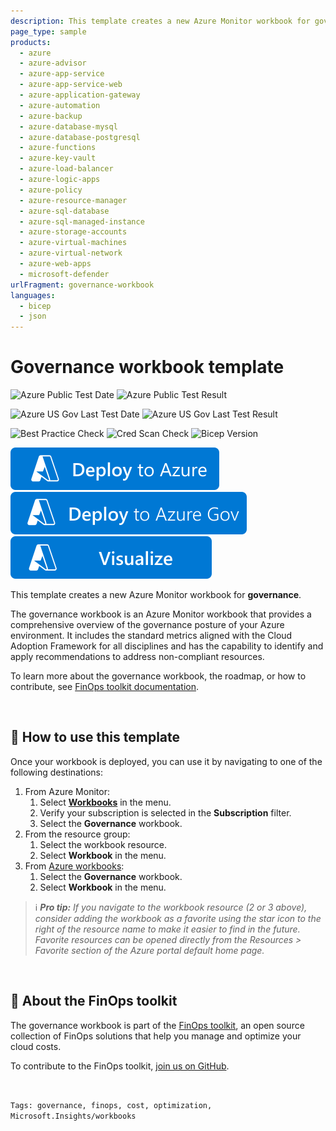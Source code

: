 ```yaml
---
description: This template creates a new Azure Monitor workbook for governance based on the Cloud Adoption Framework.
page_type: sample
products:
  - azure
  - azure-advisor
  - azure-app-service
  - azure-app-service-web
  - azure-application-gateway
  - azure-automation
  - azure-backup
  - azure-database-mysql
  - azure-database-postgresql
  - azure-functions
  - azure-key-vault
  - azure-load-balancer
  - azure-logic-apps
  - azure-policy
  - azure-resource-manager
  - azure-sql-database
  - azure-sql-managed-instance
  - azure-storage-accounts
  - azure-virtual-machines
  - azure-virtual-network
  - azure-web-apps
  - microsoft-defender
urlFragment: governance-workbook
languages:
  - bicep
  - json
---
```


# Governance workbook template

![Azure Public Test Date](https://azurequickstartsservice.blob.core.windows.net/badges/quickstarts/microsoft.costmanagement/governance-workbook/PublicLastTestDate.svg)
![Azure Public Test Result](https://azurequickstartsservice.blob.core.windows.net/badges/quickstarts/microsoft.costmanagement/governance-workbook/PublicDeployment.svg)

![Azure US Gov Last Test Date](https://azurequickstartsservice.blob.core.windows.net/badges/quickstarts/microsoft.costmanagement/governance-workbook/FairfaxLastTestDate.svg)
![Azure US Gov Last Test Result](https://azurequickstartsservice.blob.core.windows.net/badges/quickstarts/microsoft.costmanagement/governance-workbook/FairfaxDeployment.svg)

![Best Practice Check](https://azurequickstartsservice.blob.core.windows.net/badges/quickstarts/microsoft.costmanagement/governance-workbook/BestPracticeResult.svg)
![Cred Scan Check](https://azurequickstartsservice.blob.core.windows.net/badges/quickstarts/microsoft.costmanagement/governance-workbook/CredScanResult.svg)
![Bicep Version](https://azurequickstartsservice.blob.core.windows.net/badges/quickstarts/microsoft.costmanagement/governance-workbook/BicepVersion.svg)

[![Deploy To Azure](https://raw.githubusercontent.com/Azure/azure-quickstart-templates/master/1-CONTRIBUTION-GUIDE/images/deploytoazure.svg?sanitize=true)](https://portal.azure.com/#create/Microsoft.Template/uri/https%3A%2F%2Fraw.githubusercontent.com%2FAzure%2Fazure-quickstart-templates%2Fmaster%2Fquickstarts%2Fmicrosoft.costmanagement%2Fgovernance-workbook%2Fazuredeploy.json/createUIDefinitionUri/https%3A%2F%2Fraw.githubusercontent.com%2FAzure%2Fazure-quickstart-templates%2Fmaster%2Fquickstarts%2Fmicrosoft.costmanagement%2Fgovernance-workbook%2FcreateUiDefinition.json)
[![Deploy To Azure US Gov](https://raw.githubusercontent.com/Azure/azure-quickstart-templates/master/1-CONTRIBUTION-GUIDE/images/deploytoazuregov.svg?sanitize=true)](https://portal.azure.us/#create/Microsoft.Template/uri/https%3A%2F%2Fraw.githubusercontent.com%2FAzure%2Fazure-quickstart-templates%2Fmaster%2Fquickstarts%2Fmicrosoft.costmanagement%2Fgovernance-workbook%2Fazuredeploy.json/createUIDefinitionUri/https%3A%2F%2Fraw.githubusercontent.com%2FAzure%2Fazure-quickstart-templates%2Fmaster%2Fquickstarts%2Fmicrosoft.costmanagement%2Fgovernance-workbook%2FcreateUiDefinition.json)
[![Visualize](https://raw.githubusercontent.com/Azure/azure-quickstart-templates/master/1-CONTRIBUTION-GUIDE/images/visualizebutton.svg?sanitize=true)](http://armviz.io/#/?load=https%3A%2F%2Fraw.githubusercontent.com%2FAzure%2Fazure-quickstart-templates%2Fmaster%2Fquickstarts%2Fmicrosoft.costmanagement%2Fgovernance-workbook%2Fazuredeploy.json)

This template creates a new Azure Monitor workbook for **governance**.

The governance workbook is an Azure Monitor workbook that provides a comprehensive overview of the governance posture of your Azure environment. It includes the standard metrics aligned with the Cloud Adoption Framework for all disciplines and has the capability to identify and apply recommendations to address non-compliant resources.

To learn more about the governance workbook, the roadmap, or how to contribute, see [FinOps toolkit documentation](https://aka.ms/finops/toolkit).

<br>

## 📗 How to use this template

Once your workbook is deployed, you can use it by navigating to one of the following destinations:

1. From Azure Monitor:
   1. Select [**Workbooks**](https://portal.azure.com/#view/Microsoft_Azure_Monitoring/AzureMonitoringBrowseBlade/~/workbooks) in the menu.
   2. Verify your subscription is selected in the **Subscription** filter.
   3. Select the **Governance** workbook.
2. From the resource group:
   1. Select the workbook resource.
   2. Select **Workbook** in the menu.
3. From [Azure workbooks](https://portal.azure.com/#browse/microsoft.insights%2Fworkbooks):
   1. Select the **Governance** workbook.
   2. Select **Workbook** in the menu.

> ℹ️ _**Pro tip:** If you navigate to the workbook resource (2 or 3 above), consider adding the workbook as a favorite using the star icon to the right of the resource name to make it easier to find in the future. Favorite resources can be opened directly from the Resources > Favorite section of the Azure portal default home page._

<br>

## 🧰 About the FinOps toolkit

The governance workbook is part of the [FinOps toolkit](https://aka.ms/finops/toolkit), an open source collection of FinOps solutions that help you manage and optimize your cloud costs.

To contribute to the FinOps toolkit, [join us on GitHub](https://aka.ms/ftk).

<br>

`Tags: governance, finops, cost, optimization, Microsoft.Insights/workbooks`
